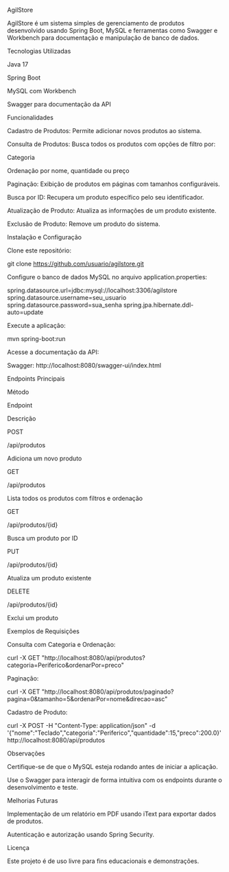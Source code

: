 AgilStore

AgilStore é um sistema simples de gerenciamento de produtos desenvolvido usando Spring Boot, MySQL e ferramentas como Swagger e Workbench para documentação e manipulação de banco de dados.

Tecnologias Utilizadas

Java 17

Spring Boot

MySQL com Workbench

Swagger para documentação da API

Funcionalidades

Cadastro de Produtos: Permite adicionar novos produtos ao sistema.

Consulta de Produtos: Busca todos os produtos com opções de filtro por:

Categoria

Ordenação por nome, quantidade ou preço

Paginação: Exibição de produtos em páginas com tamanhos configuráveis.

Busca por ID: Recupera um produto específico pelo seu identificador.

Atualização de Produto: Atualiza as informações de um produto existente.

Exclusão de Produto: Remove um produto do sistema.

Instalação e Configuração

Clone este repositório:

git clone https://github.com/usuario/agilstore.git

Configure o banco de dados MySQL no arquivo application.properties:

spring.datasource.url=jdbc:mysql://localhost:3306/agilstore
spring.datasource.username=seu_usuario
spring.datasource.password=sua_senha
spring.jpa.hibernate.ddl-auto=update

Execute a aplicação:

mvn spring-boot:run

Acesse a documentação da API:

Swagger: http://localhost:8080/swagger-ui/index.html

Endpoints Principais

Método

Endpoint

Descrição

POST

/api/produtos

Adiciona um novo produto

GET

/api/produtos

Lista todos os produtos com filtros e ordenação

GET

/api/produtos/{id}

Busca um produto por ID

PUT

/api/produtos/{id}

Atualiza um produto existente

DELETE

/api/produtos/{id}

Exclui um produto

Exemplos de Requisições

Consulta com Categoria e Ordenação:

curl -X GET "http://localhost:8080/api/produtos?categoria=Periferico&ordenarPor=preco"

Paginação:

curl -X GET "http://localhost:8080/api/produtos/paginado?pagina=0&tamanho=5&ordenarPor=nome&direcao=asc"

Cadastro de Produto:

curl -X POST -H "Content-Type: application/json" -d '{"nome":"Teclado","categoria":"Periferico","quantidade":15,"preco":200.0}' http://localhost:8080/api/produtos

Observações

Certifique-se de que o MySQL esteja rodando antes de iniciar a aplicação.

Use o Swagger para interagir de forma intuitiva com os endpoints durante o desenvolvimento e teste.

Melhorias Futuras

Implementação de um relatório em PDF usando iText para exportar dados de produtos.

Autenticação e autorização usando Spring Security.

Licença

Este projeto é de uso livre para fins educacionais e demonstrações.